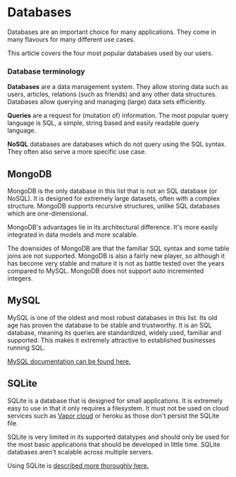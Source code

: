 # Databases

Databases are an important choice for many applications. They come in many flavours for many different use cases.

This article covers the four most popular databases used by our users.

### Database terminology

**Databases** are a data management system. They allow storing data such as users, articles, relations (such as friends) and any other data structures. Databases allow querying and managing (large) data sets efficiently.

**Queries** are a request for (mutation of) information. The most popular query language is SQL, a simple, string based and easily readable query language.

**NoSQL** databases are databases which do not query using the SQL syntax. They often also serve a more specific use case.

## MongoDB

MongoDB is the only database in this list that is not an SQL database (or NoSQL). It is designed for extremely large datasets, often with a complex structure. MongoDB supports recursive structures, unlike SQL databases which are one-dimensional.

MongoDB's advantages lie in its architectural difference. It's more easily integrated in data models and more scalable.

The downsides of MongoDB are that the familiar SQL syntax and some table joins are not supported. MongoDB is also a fairly new player, so although it has become very stable and mature it is not as battle tested over the years compared to MySQL. MongoDB does not support auto incremented integers.

## MySQL

MySQL is one of the oldest and most robust databases in this list. Its old age has proven the database to be stable and trustworthy. It is an SQL database, meaning its queries are standardized, widely used, familiar and supported. This makes it extremely attractive to established businesses running SQL.

[MySQL documentation can be found here.](../mysql/index.md)

<!-- ## PostgreSQL -->

## SQLite

SQLite is a database that is designed for small applications. It is extremely easy to use in that it only requires a filesystem. It must not be used on cloud services such as [Vapor cloud](../vapor/cloud.md) or heroku as those don't persist the SQLite file.

SQLite is very limited in its supported datatypes and should only be used for the most basic applications that should be developed in little time. SQLite databases aren't scalable across multiple servers.

Using SQLite is [described more thoroughly here.](../sqlite/overview.md)
